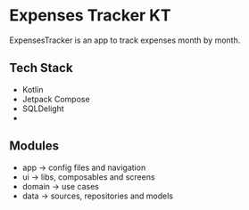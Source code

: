 # Expenses Tracker KT

ExpensesTracker is an app to track expenses month by month.

## Tech Stack
- Kotlin
- Jetpack Compose
- SQLDelight
- 

## Modules
- app -> config files and navigation
- ui -> libs, composables and screens
- domain -> use cases 
- data -> sources, repositories and models
